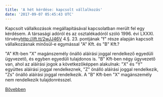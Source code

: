 ```yaml
---
title: 'A hét kérdése: kapcsolt vállalkozás'
date: '2017-09-07 05:45:43 UTC'
---
```


Kapcsolt vállalkozások megállapításával kapcsolatban merült fel egy kérdésem. A társasági adóról és az osztalékadóról szóló 1996. évi LXXXI. törvény<http://ift.tt/2wJJ46V> 4.§. 23. pontjának "f" része alapján kapcsolt vállalkozásnak minősül-e egymással "A" Kft. és "B" Kft.?

"A" Kft-ben "X" magánszemély önálló aláírási joggal rendelkező egyedüli ügyvezető, és egyben egyedüli tulajdonos is. "B" Kft-ben négy ügyvezető van, ahol az aláírási jogok a következőképpen alakulnak: "X" és "Y" együttes aláírási joggal rendelkeznek, "Z" önálló aláírási joggal rendelkezik, "Zs" önálló aláírási joggal rendelkezik. A "B" Kft-ben "X" magánszemély nem rendelkezik tulajdonrésszel.


[Bővebben](http://ift.tt/2xcM3b2)
